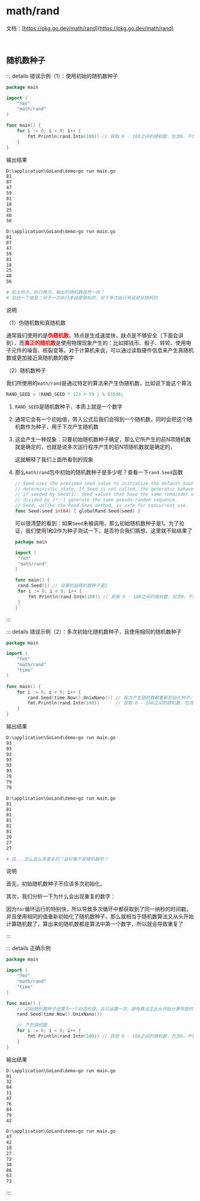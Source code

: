 # math/rand

文档：[https://pkg.go.dev/math/rand](https://pkg.go.dev/math/rand)

<br />

## 随机数种子

::: details 错误示例（1）：使用初始的随机数种子

```go
package main

import (
	"fmt"
	"math/rand"
)

func main() {
	for i := 0; i < 9; i++ {
		fmt.Println(rand.Intn(100)) // 获取 0 - 100之间的随机数，包含0，不包含100
	}
}
```

输出结果

```bash
D:\application\GoLand\demo>go run main.go
81
87
47
59
81
18
25
40
56

D:\application\GoLand\demo>go run main.go
81
87
47
59
81
18
25
40
56

# 如上所示，执行两次，输出的随机数居然一样？
# 总结一下就是：对于一次执行来说是随机的，对于多次执行来说是非随机的
```

说明

（1）伪随机数和真随机数

通常我们使用的是<span style="color: red; font-weight: bold;">伪随机数</span>，特点是生成速度快，缺点是不够安全（下面会讲到），而<span style="color: red; font-weight: bold;">真正的随机数</span>是使用物理现象产生的：比如掷钱币、骰子、转轮、使用电子元件的噪音、核裂变等。对于计算机来说，可以通过读取硬件信息来产生真随机数或更加接近真随机数的数字

（2）随机数种子

我们所使用的`math/rand`是通过特定的算法来产生伪随机数，比如说下面这个算法

```c++
RAND_SEED = (RAND_SEED * 123 + 59 ) % 65536;
```

1. `RAND_SEED`是随机数种子，本质上就是一个数字

2. 通常它会有一个初始值，带入公式后我们会得到一个随机数，同时会把这个随机数作为种子，用于下次产生随机数

3. 这会产生一种现象：只要初始随机数种子确定，那么它所产生的前N项随机数就是确定的，也就是说多次运行程序产生的前N项随机数就是确定的，

   这就解释了我们上面所看到的现象

4. 那么`math/rand`包中初始的随机数种子是多少呢？查看一下`rand.Seed`函数

   ```go
   // Seed uses the provided seed value to initialize the default Source to a
   // deterministic state. If Seed is not called, the generator behaves as
   // if seeded by Seed(1). Seed values that have the same remainder when
   // divided by 2³¹-1 generate the same pseudo-random sequence.
   // Seed, unlike the Rand.Seed method, is safe for concurrent use.
   func Seed(seed int64) { globalRand.Seed(seed) }
   ```

   可以很清楚的看到：如果`Seed`未被调用，那么初始随机数种子是1。为了验证，我们使用1和2作为种子测试一下，是否符合我们猜想，这里就不贴结果了

   ```go
   package main
   
   import (
   	"fmt"
   	"math/rand"
   )
   
   func main() {
   	rand.Seed(1) // 设置初始随机数种子是1
   	for i := 0; i < 9; i++ {
   		fmt.Println(rand.Intn(100)) // 获取 0 - 100之间的随机数，包含0，不包含100
   	}
   }
   ```

:::

::: details 错误示例（2）：多次初始化随机数种子，且使用相同的随机数种子

```go
package main

import (
	"fmt"
	"math/rand"
	"time"
)

func main() {
	for i := 0; i < 9; i++ {
		rand.Seed(time.Now().UnixNano()) // 每次产生随机数都重新初始化种子，并且我还使用了纳秒作为种子，精度够高吧（偷笑..嘿嘿嘿）
		fmt.Println(rand.Intn(100))      // 获取 0 - 100之间的随机数，包含0，不包含100
	}
}
```

输出结果

```bash
D:\application\GoLand\demo>go run main.go
93
93
93
93
93
93
79
79
79

D:\application\GoLand\demo>go run main.go
81
81
81
81
81
81
20
27
27

# 这...怎么这么多重复的？这好像不是随机数吧？
```

说明

首先，初始随机数种子不应该多次初始化。

其次，我们分析一下为什么会出现重复的数字：

因为`for`循环运行的特别快，所以导致多次循环中都获取到了同一纳秒的时间戳，并且使用相同的值重新初始化了随机数种子，那么就相当于随机数算法又从头开始计算随机数了，算出来的随机数都是算法中第一个数字，所以就会导致重复了

:::

::: details 正确示例

```go
package main

import (
	"fmt"
	"math/rand"
	"time"
)

func main() {
	// 初始随机数种子设置为一个动态的值，且只设置一次，避免算法又从头开始计算导致的重复
	rand.Seed(time.Now().UnixNano())

	// 产生随机数
	for i := 0; i < 9; i++ {
		fmt.Println(rand.Intn(100)) // 获取 0 - 100之间的随机数，包含0，不包含100
	}
}
```

输出结果

```bash
D:\application\GoLand\demo>go run main.go
91
32
84
11
47
76
84
79
42

D:\application\GoLand\demo>go run main.go
47
42
19
27
72
38
88
63
73
```

:::